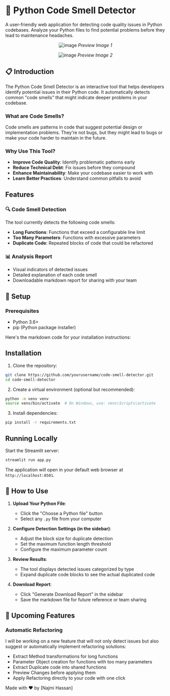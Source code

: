 # 🐍 Python Code Smell Detector

A user-friendly web application for detecting code quality issues in Python codebases. Analyze your Python files to find potential problems before they lead to maintenance headaches.

<div align="center">

![image](https://github.com/user-attachments/assets/fcb98d4e-414a-473d-980a-4c7de6493101)
*Preview Image 1*

![image](https://github.com/user-attachments/assets/a5539a16-cd1f-4f0f-b5d3-f0c70a63933e)
*Preview Image 2*

</div>

## 📋 Introduction

The Python Code Smell Detector is an interactive tool that helps developers identify potential issues in their Python code. It automatically detects common "code smells" that might indicate deeper problems in your codebase.

### What are Code Smells?

Code smells are patterns in code that suggest potential design or implementation problems. They're not bugs, but they might lead to bugs or make your code harder to maintain in the future.

### Why Use This Tool?

- **Improve Code Quality**: Identify problematic patterns early
- **Reduce Technical Debt**: Fix issues before they compound
- **Enhance Maintainability**: Make your codebase easier to work with
- **Learn Better Practices**: Understand common pitfalls to avoid

## Features

### 🔍 Code Smell Detection

The tool currently detects the following code smells:

- **Long Functions**: Functions that exceed a configurable line limit
- **Too Many Parameters**: Functions with excessive parameters
- **Duplicate Code**: Repeated blocks of code that could be refactored

### 📊 Analysis Report

- Visual indicators of detected issues
- Detailed explanation of each code smell
- Downloadable markdown report for sharing with your team

## 🚀 Setup

### Prerequisites

- Python 3.6+
- pip (Python package installer)

Here's the markdown code for your installation instructions:

## Installation

1. Clone the repository:
```bash
git clone https://github.com/yourusername/code-smell-detector.git
cd code-smell-detector
```

2. Create a virtual environment (optional but recommended):
```bash
python -m venv venv
source venv/bin/activate  # On Windows, use: venv\Scripts\activate
```

3. Install dependencies:
```bash
pip install -r requirements.txt
```

## Running Locally
Start the Streamlit server:
```bash
streamlit run app.py
```
The application will open in your default web browser at `http://localhost:8501`.

## 🔧 How to Use
1. **Upload Your Python File**:
   - Click the "Choose a Python file" button
   - Select any `.py` file from your computer

2. **Configure Detection Settings (in the sidebar)**:
   - Adjust the block size for duplicate detection
   - Set the maximum function length threshold
   - Configure the maximum parameter count

3. **Review Results**:
   - The tool displays detected issues categorized by type
   - Expand duplicate code blocks to see the actual duplicated code

4. **Download Report**:
   - Click "Generate Download Report" in the sidebar
   - Save the markdown file for future reference or team sharing

## 🔮 Upcoming Features
### Automatic Refactoring
I will be working on a new feature that will not only detect issues but also suggest or automatically implement refactoring solutions:
- Extract Method transformations for long functions
- Parameter Object creation for functions with too many parameters
- Extract Duplicate code into shared functions
- Preview Changes before applying them
- Apply Refactoring directly to your code with one click

Made with ❤️ by [Najmi Hassan]
